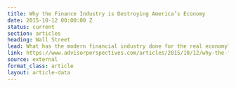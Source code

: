 ```yaml
---
title: Why the Finance Industry is Destroying America’s Economy
date: 2015-10-12 00:00:00 Z
status: current
section: articles
heading: Wall Street
lead: What has the modern financial industry done for the real economy?
link: https://www.advisorperspectives.com/articles/2015/10/12/why-the-finance-industry-is-destroying-america-s-economy
source: external
format_class: article
layout: article-data
---
```


